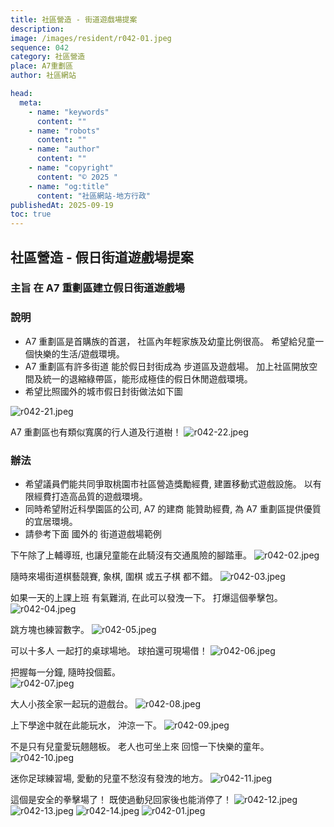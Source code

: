 ```yaml
---
title: 社區營造 - 街道遊戲場提案
description:
image: /images/resident/r042-01.jpeg
sequence: 042
category: 社區營造
place: A7重劃區
author: 社區網站

head:
  meta:
    - name: "keywords"
      content: ""
    - name: "robots"
      content: ""
    - name: "author"
      content: ""
    - name: "copyright"
      content: "© 2025 "
    - name: "og:title"
      content: "社區網站-地方行政"
publishedAt: 2025-09-19
toc: true
---
```


## 社區營造 - 假日街道遊戲場提案

### 主旨 在 A7 重劃區建立假日街道遊戲場

### 說明

- A7 重劃區是首購族的首選， 社區內年輕家族及幼童比例很高。 希望給兒童一個快樂的生活/遊戲環境。
- A7 重劃區有許多街道 能於假日封街成為 步道區及遊戲場。 加上社區開放空間及統一的退縮綠帶區，能形成極佳的假日休閒遊戲環境。
- 希望比照國外的城市假日封街做法如下圖

![r042-21.jpeg](/images/resident/r042-21.jpeg)

A7 重劃區也有類似寬廣的行人道及行道樹！
![r042-22.jpeg](/images/resident/r042-22.jpeg)

### 辦法

- 希望議員們能共同爭取桃園市社區營造獎勵經費, 建置移動式遊戲設施。 以有限經費打造高品質的遊戲環境。
- 同時希望附近科學園區的公司, A7 的建商 能贊助經費, 為 A7 重劃區提供優質的宜居環境。
- 請參考下面 國外的 街道遊戲場範例

下午除了上輔導班, 也讓兒童能在此騎沒有交通風險的腳踏車。
![r042-02.jpeg](/images/resident/r042-02.jpeg)

隨時來場街道棋藝競賽, 象棋, 圍棋 或五子棋 都不錯。
![r042-03.jpeg](/images/resident/r042-03.jpeg)

如果一天的上課上班 有氣難消, 在此可以發洩一下。 打爆這個拳擊包。
![r042-04.jpeg](/images/resident/r042-04.jpeg)

跳方塊也練習數字。
![r042-05.jpeg](/images/resident/r042-05.jpeg)

可以十多人 一起打的桌球場地。 球拍還可現場借！
![r042-06.jpeg](/images/resident/r042-06.jpeg)

把握每一分鐘, 隨時投個藍。  
![r042-07.jpeg](/images/resident/r042-07.jpeg)

大人小孩全家一起玩的遊戲台。
![r042-08.jpeg](/images/resident/r042-08.jpeg)

上下學途中就在此能玩水， 沖涼一下。
![r042-09.jpeg](/images/resident/r042-09.jpeg)

不是只有兒童愛玩翹翹板。 老人也可坐上來 回憶一下快樂的童年。
![r042-10.jpeg](/images/resident/r042-10.jpeg)

迷你足球練習場, 愛動的兒童不愁沒有發洩的地方。
![r042-11.jpeg](/images/resident/r042-11.jpeg)

這個是安全的拳擊場了！ 既使過動兒回家後也能消停了！
![r042-12.jpeg](/images/resident/r042-12.jpeg)
![r042-13.jpeg](/images/resident/r042-13.jpeg)
![r042-14.jpeg](/images/resident/r042-14.jpeg)
![r042-01.jpeg](/images/resident/r042-01.jpeg)
